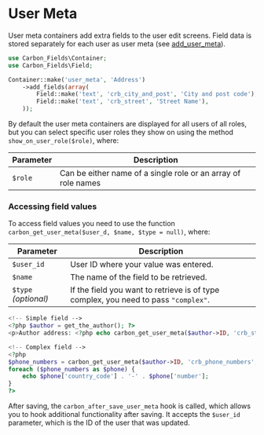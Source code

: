 # User Meta

User meta containers add extra fields to the user edit screens. Field data is stored separately for each user as user meta (see [add_user_meta](http://codex.wordpress.org/Function_Reference/add_user_meta)).

```php
use Carbon_Fields\Container;
use Carbon_Fields\Field;

Container::make('user_meta', 'Address')
	->add_fields(array(
		Field::make('text', 'crb_city_and_post', 'City and post code'),
		Field::make('text', 'crb_street', 'Street Name'),
	));
```

By default the user meta containers are displayed for all users of all roles, but you can select specific user roles they show on using the method `show_on_user_role($role)`, where:

| Parameter   | Description                                                   |
| ----------- | ------------------------------------------------------------- |
| `$role`     | Can be either name of a single role or an array of role names |

### Accessing field values

To access field values you need to use the function `carbon_get_user_meta($user_d, $name, $type = null)`, where:

| Parameter            | Description                                                                         |
| -------------------- | ----------------------------------------------------------------------------------- |
| `$user_id`           | User ID where your value was entered.                                               |
| `$name`              | The name of the field to be retrieved.                                              |
| `$type` *(optional)* | If the field you want to retrieve is of type complex, you need to pass `"complex"`. |

```php
<!-- Simple field -->
<?php $author = get_the_author(); ?>
<p>Author address: <?php echo carbon_get_user_meta($author->ID, 'crb_street'); ?></p>

<!-- Complex field -->
<?php 
$phone_numbers = carbon_get_user_meta($author->ID, 'crb_phone_numbers', 'complex');
foreach ($phone_numbers as $phone) {
	echo $phone['country_code'] . '-' . $phone['number'];
}
?>
```

After saving, the `carbon_after_save_user_meta` hook is called, which allows you to hook additional functionality after saving. It accepts the `$user_id` parameter, which is the ID of the user that was updated.
